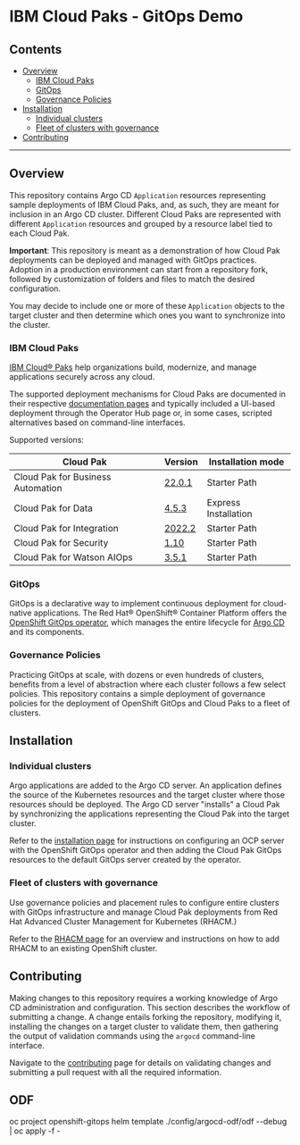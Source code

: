 # IBM Cloud Paks - GitOps Demo

## Contents

- [Overview](#overview)
  - [IBM Cloud Paks](#ibm-cloud-paks)
  - [GitOps](#gitops)
  - [Governance Policies](#governance-policies)
- [Installation](#installation)
  - [Individual clusters](#individual-clusters)
  - [Fleet of clusters with governance](#fleet-of-clusters-with-governance)
- [Contributing](#contributing)

---

## Overview

This repository contains Argo CD `Application` resources representing sample deployments of IBM Cloud Paks, and, as such, they are meant for inclusion in an Argo CD cluster. Different Cloud Paks are represented with different `Application` resources and grouped by a resource label tied to each Cloud Pak.

**Important**: This repository is meant as a demonstration of how Cloud Pak deployments can be deployed and managed with GitOps practices. Adoption in a production environment can start from a repository fork, followed by customization of folders and files to match the desired configuration.

You may decide to include one or more of these `Application` objects to the target cluster and then determine which ones you want to synchronize into the cluster.

### IBM Cloud Paks

[IBM Cloud® Paks](https://www.ibm.com/cloud/paks) help organizations build, modernize, and manage applications securely across any cloud.

The supported deployment mechanisms for Cloud Paks are documented in their respective [documentation pages](https://www.ibm.com/docs/en/cloud-paks) and typically included a UI-based deployment through the Operator Hub page or, in some cases, scripted alternatives based on command-line interfaces.

Supported versions:

| Cloud Pak | Version | Installation mode |
| ----------|---------|-------------------|
| Cloud Pak for Business Automation | [22.0.1](https://www.ibm.com/docs/en/cloud-paks/cp-biz-automation/22.0.1) | Starter Path|
| Cloud Pak for Data | [4.5.3](https://www.ibm.com/docs/en/cloud-paks/cp-data/4.5.x?topic=overview) | Express Installation |
| Cloud Pak for Integration | [2022.2](https://www.ibm.com/docs/en/cloud-paks/cp-integration/2022.2) | Starter Path |
| Cloud Pak for Security | [1.10](https://www.ibm.com/docs/en/cloud-paks/cp-security/1.10) | Starter Path |
| Cloud Pak for Watson AIOps | [3.5.1](https://www.ibm.com/docs/en/cloud-paks/cloud-pak-watson-aiops/3.5.1) | Starter Path |

### GitOps

GitOps is a declarative way to implement continuous deployment for cloud-native applications. The Red Hat® OpenShift® Container Platform offers the [OpenShift GitOps operator](https://docs.openshift.com/container-platform/4.7/cicd/gitops/understanding-openshift-gitops.html), which manages the entire lifecycle for [Argo CD](https://argoproj.github.io/argo-cd/) and its components.

### Governance Policies

Practicing GitOps at scale, with dozens or even hundreds of clusters, benefits from a level of abstraction where each cluster follows a few select policies. This repository contains a simple deployment of governance policies for the deployment of OpenShift GitOps and Cloud Paks to a fleet of clusters.

## Installation

### Individual clusters

Argo applications are added to the Argo CD server. An application defines the source of the Kubernetes resources and the target cluster where those resources should be deployed. The Argo CD server "installs" a Cloud Pak by synchronizing the applications representing the Cloud Pak into the target cluster.

Refer to the [installation page](docs/install.md) for instructions on configuring an OCP server with the OpenShift GitOps operator and then adding the Cloud Pak GitOps resources to the default GitOps server created by the operator.

### Fleet of clusters with governance

Use governance policies and placement rules to configure entire clusters with GitOps infrastructure and manage Cloud Pak deployments from Red Hat Advanced Cluster Management for Kubernetes (RHACM.)

Refer to the [RHACM page](docs/rhacm.md) for an overview and instructions on how to add RHACM to an existing OpenShift cluster.

## Contributing

Making changes to this repository requires a working knowledge of Argo CD administration and configuration. This section describes the workflow of submitting a change. A change entails forking the repository, modifying it, installing the changes on a target cluster to validate them, then gathering the output of validation commands using the `argocd` command-line interface.

Navigate to the [contributing](CONTRIBUTING.md) page for details on validating changes and submitting a pull request with all the required information.


## ODF
oc project openshift-gitops
helm template ./config/argocd-odf/odf  --debug   | oc apply -f -